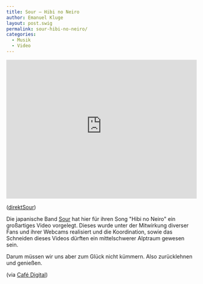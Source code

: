 ```yaml
---
title: Sour — Hibi no Neiro
author: Emanuel Kluge
layout: post.swig
permalink: sour-hibi-no-neiro/
categories:
  - Musik
  - Video
---
```


<div style="position: relative; max-width: 640px; padding-top: 72.727273%; margin: 1em 0; overflow: hidden">
  <iframe width="640" height="480" src="https://www.youtube-nocookie.com/embed/WfBlUQguvyw?rel=0" frameborder="0" allowfullscreen style="position: absolute; top: 0; right: 0; bottom: 0; left: 0; width: 100%; height: 100%"></iframe>
</div>

([direktSour][video])

Die japanische Band [Sour][sour_web] hat hier für ihren Song "Hibi no Neiro" ein großartiges Video vorgelegt. Dieses wurde unter der Mitwirkung diverser Fans und ihrer Webcams realisiert und die Koordination, sowie das Schneiden dieses Videos dürften ein mittelschwerer Alptraum gewesen sein.

Darum müssen wir uns aber zum Glück nicht kümmern. Also zurücklehnen und genießen.

(via [Café Digital][cafedigital])

[video]: http://www.youtube.com/watch?v=WfBlUQguvyw
[sour_web]: http://sour-web.com/
[cafedigital]: http://cafedigital.de/2009/07/05/die-macht-des-webs-sei-mit-dir/
